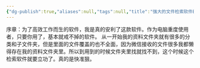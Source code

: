 ```yaml
---
{"dg-publish":true,"aliases":null,"tags":null,"title":"强大的文件检索软件Everything","permalink":"/0801 学习笔记/软件/PC/强大的文件检索软件Everything/","dgPassFrontmatter":true,"noteIcon":""}
---
```


序章：为了高效工作而生的软件，我是真的安利了这款软件。作为电脑重度使用者，只要你用了，基本就戒不掉的软件。
从一开始我的资料文件夹就有很多的分类和子文件夹，但是里面的文件覆盖的也不全面，因为微信接收的文件很多我都懒得存在我的资料文件夹里。所以到用到的时候文件夹里找就找不到，这个时候这个检索软件就要立功了。真的是快准狠。
